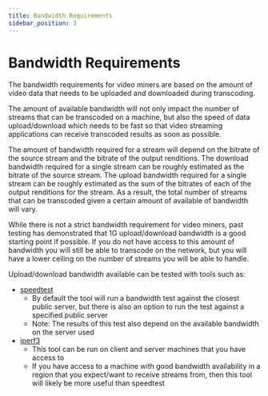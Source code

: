 ```yaml
---
title: Bandwidth Requirements
sidebar_position: 3
---
```


# Bandwidth Requirements

The bandwidth requirements for video miners are based on the amount of video
data that needs to be uploaded and downloaded during transcoding.

The amount of available bandwidth will not only impact the number of streams
that can be transcoded on a machine, but also the speed of data upload/download
which needs to be fast so that video streaming applications can receive
transcoded results as soon as possible.

The amount of bandwidth required for a stream will depend on the bitrate of the
source stream and the bitrate of the output renditions. The download bandwidth
required for a single stream can be roughly estimated as the bitrate of the
source stream. The upload bandwidth required for a single stream can be roughly
estimated as the sum of the bitrates of each of the output renditions for the
stream. As a result, the total number of streams that can be transcoded given a
certain amount of available of bandwidth will vary.

While there is not a strict bandwidth requirement for video miners, past testing
has demonstrated that 1G upload/download bandwidth is a good starting point if
possible. If you do not have access to this amount of bandwidth you will still
be able to transcode on the network, but you will have a lower ceiling on the
number of streams you will be able to handle.

Upload/download bandwidth available can be tested with tools such as:

- [speedtest](https://www.speedtest.net/apps/cli)
  - By default the tool will run a bandwidth test against the closest public
    server, but there is also an option to run the test against a specified
    public server
  - Note: The results of this test also depend on the available bandwidth on the
    server used
- [iperf3](https://iperf.fr/)
  - This tool can be run on client and server machines that you have access to
  - If you have access to a machine with good bandwidth availability in a region
    that you expect/want to receive streams from, then this tool will likely be
    more useful than speedtest


